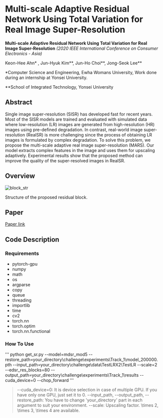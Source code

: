 # Multi-scale Adaptive Residual Network Using Total Variation for Real Image Super-Resolution
**Multi-scale Adaptive Residual Network Using Total Variation for Real Image Super-Resolution** _(2020 IEEE International Conference on Consumer Electronics - Asia)_

Keon-Hee Ahn* , Jun-Hyuk Kim**, Jun-Ho Choi**, Jong-Seok Lee**

*Computer Science and Engineering, Ewha Womans University, Work done during an internship at Yonsei University. 

**School of Integrated Technology, Yonsei University

## Abstract 
Single image super-resolution (SISR) has developed fast for recent years. Most of the SISR models are trained and evaluated with simulated data where low-resolution (LR) images are generated from high-resolution (HR) images using pre-defined degradation. In contrast, real-world image super-resolution (RealSR) is more challenging since the process of obtaining LR images is formulated by complex degradation. To solve this problem, we propose the multi-scale adaptive real image super-resolution (MARS). Our model extracts complex features in the image and uses them for upscaling adaptively. Experimental results show that the proposed method can improve the quality of the super-resolved images in RealSR.

## Overview
![block_str](https://github.com/MaryAhn/Multi-scale-Adaptive-Residual-Network-Using-Total-Variation-for-Real-Image-Super-Resolution/assets/43198379/33ee4192-81a4-48bc-87af-269f22865d19)

Structure of the proposed residual block.

## Paper
[Paper link](https://ieeexplore.ieee.org/abstract/document/9276925)

## Code Description

### Requirements
- pytorch-gpu 
- numpy
- math
- os
- argparse
- copy
- queue
- threading
- importlib
- time
- cv2
- torch.nn
- torch.optim
- torch.nn.functional

### How To Use
'''
python get_sr.py --model=mdsr_mod5 --restore_path=your_directory\challenge\experiments\Track_1\model_200000.pth --input_path=your_directory\challenge\data\TestLRX2\TestLR --scale=2 --edsr_res_blocks=80 --output_path=your_directory\challenge\experiments\Track_1\results --cuda_device=0 --chop_forward 
'''

> --cuda_device=0: It is device selection in case of multiple GPU. If you have only one GPU, just set it to 0.
> --input_path, --output_path, --restore_path: You have to change 'your_directory' part in each argument to suit your environment.
> --scale: Upscaling factor. \times 2, \times 3, \times 4 are available. 
